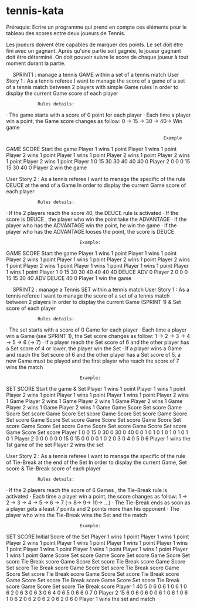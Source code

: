 # tennis-kata

Prérequis:
Ecrire un programme qui prend en compte ces éléments pour le tableau des scores entre deux joueurs de Tennis.
 
Les joueurs doivent être capables de marquer des points.
Le set doit être fini avec un gagnant.
Après qu'une partie soit gagnée, le joueur gagnant doit être déterminé.
On doit pouvoir suivre le score de chaque joueur à tout moment durant la partie.
  
 
SPRINT1 : manage a tennis GAME within a set of a tennis match
User Story 1 :
                As a tennis referee
I want to manage the score of a game of a set of a tennis match between 2 players with simple Game rules
In order to display the current Game score of each player
 
                Rules details:
·         The game starts with a score of 0 point for each player
·         Each time a player win a point, the Game score changes as follow:
0 -> 15 -> 30 -> 40-> Win game
 
                                                                Example
GAME SCORE
 	Start the game	Player 1 wins 1 point	Player 1 wins 1 point	Player 2 wins 1 point	Player 1 wins 1 point	Player 2 wins 1 point	Player 2 wins 1 point	Player 2 wins 1 point
Player 1	0	15	30	30	40	40	40	0
Player 2	0	0	0	15	15	30	40	0
 	 	 	 	 	 	 	 	Player 2 win the game
 

 
User Story 2 :
                As a tennis referee
I want to manage the specific of the rule DEUCE at the end of a Game
In order to display the current Game score of each player
 
                Rules details:
·         If the 2 players reach the score 40, the DEUCE rule is activated
·         If the score is DEUCE , the player who  win the point take the ADVANTAGE
·         If the player who has the ADVANTAGE win the  point, he win the game
·         If the player who has the ADVANTAGE looses the point, the score is DEUCE
 
                                Example:
GAME SCORE
 	Start the game	Player 1 wins 1 point	Player 1 wins 1 point	Player 2 wins 1 point	Player 1 wins 1 point	Player 2 wins 1 point	Player 2 wins 1 point	Player 2 wins 1 point	Player 1 wins 1 point	Player 1 wins 1 point	Player 1 wins 1 point
Player 1	0	15	30	30	40	40	40	40	DEUCE	ADV	0
Player 2	0	0	0	15	15	30	40	ADV	DEUCE	40	0
 	 	 	 	 	 	 	 	 	 	 	Player 1 win the game
								

									
									
									
											

 
 
SPRINT2 : manage a Tennis SET within a tennis match
User Story 1 :
              As a tennis referee
I want to manage the score of a set of a tennis match between 2 players
In order to display the current Game (SPRINT 1) & Set score of each player
 
                Rules details:
·         The set starts with a score of 0 Game for each player
·         Each time a player win a Game (see SPRINT 1), the Set score changes as follow:
1 -> 2 -> 3 -> 4 -> 5 -> 6 (-> 7)
·         If a player reach the Set score of 6 and the other player has a Set score of 4 or lower, the player win the Set
·         If a player wins a Game and reach the Set score of 6 and the other player has a Set score of 5, a new Game must be played and the first player who reach the score of 7 wins the match
 
                                Example:
SET SCORE
 	Start the game & Set	Player 1 wins 1 point	Player 1 wins 1 point	Player 2 wins 1 point	Player 1 wins 1 point	Player 1 wins 1 point	Player 2 wins 1 Game	Player 2 wins 1 Game	Player 2 wins 1 Game	Player 2 wins 1 Game	Player 2 wins 1 Game	Player 2 wins 1 Game
 	Game Score	Set score	Game Score	Set score	Game Score	Set score	Game Score	Set score	Game Score	Set score	Game Score	Set score	Game Score	Set score	Game Score	Set score	Game Score	Set score	Game Score	Set score	Game Score	Set score	Game Score	Set score
Player 1	0	0	15	0	30	0	30	0	40	0	0	1	0	1	0	1	0	1	0	1	0	1	0	1
Player 2	0	0	0	0	0	0	15	0	15	0	0	0	0	1	0	2	0	3	0	4	0	5	0	6
 	 	 	 	 	 	 	 	 	 	 	 	Player 1 wins the 1st game of the set	 	 	 	 	 	 	 	 	 	 	 	Player 2 wins the set

 
User Story 2 :
                As a tennis referee
I want to manage the specific of the rule of Tie-Break at the end of the Set
In order to display the current Game, Set score & Tie-Break score of each player
 
                Rules details:
·         If the 2 players reach the score of 6 Games , the Tie-Break rule is activated
·         Each time a player win a point, the score changes as follow:
1 -> 2 -> 3 -> 4 -> 5 -> 6 -> 7 (-> 8-> 9-> 10-> …)
·         The Tie-Break ends as soon as a player gets a least 7 points and 2 points more than his opponent
·         The player who wins the Tie-Break wins the Set and the match
 
                                Example:
SET SCORE
 	Initial Score of the Set	Player 1 wins 1 point	Player 1 wins 1 point	Player 2 wins 1 point	Player 1 wins 1 point	Player 1 wins 1 point	Player 1 wins 1 point	Player 1 wins 1 point	Player 1 wins 1 point	Player 1 wins 1 point	Player 1 wins 1 point
 	Game Score	Set score	Game Score	Set score	Game Score	Set score	Tie Break score	Game Score	Set score	Tie Break score	Game Score	Set score	Tie Break score	Game Score	Set score	Tie Break score	Game Score	Set score	Tie Break score	Game Score	Set score	Tie Break score	Game Score	Set score	Tie Break score	Game Score	Set score	Tie Break score	Game Score	Set score	Tie Break score
Player 1	40	5	0	6	0	6	1	0	6	1	0	6	2	0	6	3	0	6	3	0	6	4	0	6	5	0	6	6	0	7	0
Player 2	15	6	0	6	0	6	0	0	6	1	0	6	1	0	6	1	0	6	2	0	6	2	0	6	2	0	6	2	0	6	0
 	 	 	 	 	 	 	 	 	 	 	 	 	 	 	 	 	 	 	 	 	 	 	 	 	 	 	 	 	 	 	Player 1 wins the set and match

 
